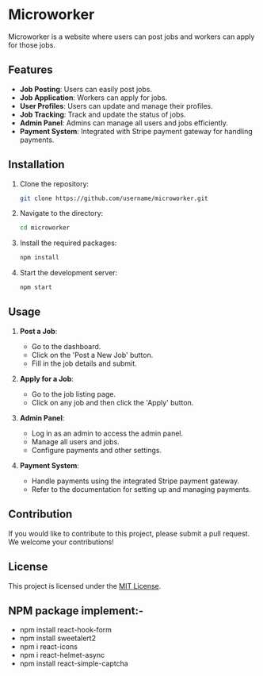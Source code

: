 # Microworker



Microworker is a website where users can post jobs and workers can apply for those jobs.

## Features

- **Job Posting**: Users can easily post jobs.
- **Job Application**: Workers can apply for jobs.
- **User Profiles**: Users can update and manage their profiles.
- **Job Tracking**: Track and update the status of jobs.
- **Admin Panel**: Admins can manage all users and jobs efficiently.
- **Payment System**: Integrated with Stripe payment gateway for handling payments.

## Installation

1. Clone the repository:
    ```sh
    git clone https://github.com/username/microworker.git
    ```

2. Navigate to the directory:
    ```sh
    cd microworker
    ```

3. Install the required packages:
    ```sh
    npm install
    ```

4. Start the development server:
    ```sh
    npm start
    ```

## Usage

1. **Post a Job**:
    - Go to the dashboard.
    - Click on the 'Post a New Job' button.
    - Fill in the job details and submit.

2. **Apply for a Job**:
    - Go to the job listing page.
    - Click on any job and then click the 'Apply' button.

3. **Admin Panel**:
    - Log in as an admin to access the admin panel.
    - Manage all users and jobs.
    - Configure payments and other settings.

4. **Payment System**:
    - Handle payments using the integrated Stripe payment gateway.
    - Refer to the documentation for setting up and managing payments.

## Contribution

If you would like to contribute to this project, please submit a pull request. We welcome your contributions!

## License

This project is licensed under the [MIT License](LICENSE).



## NPM package implement:-
- npm install react-hook-form
- npm install sweetalert2
- npm i react-icons
- npm i react-helmet-async
- npm install react-simple-captcha
